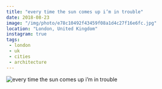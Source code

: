 ```yaml
---
title: "every time the sun comes up i’m in trouble"
date: 2018-08-23
image: "/img/photo/e78c10492f43459f08a1d4c27f16e6fc.jpg"
location: "London, United Kingdom"
instagram: true
tags:
 - london
 - uk
 - cities
 - architecture
---
```


![every time the sun comes up i’m in trouble](/img/photo/e78c10492f43459f08a1d4c27f16e6fc.jpg)
